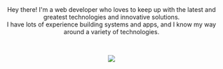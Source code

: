 ##
  
<!-- <img align="right" width="300" src="https://i2.wp.com/allhtaccess.info/wp-content/uploads/2018/03/programming.gif?fit=1281%2C716&ssl=1" /> -->

<p align="center"> 
  Hey there! I'm a web developer who loves to keep up with the latest and greatest technologies and innovative solutions. <br>
  I have lots of experience building systems and apps, and I know my way around a variety of technologies.
</p>
<br>

<p align="center">
  <a href="https://skillicons.dev">
    <img src="https://skillicons.dev/icons?i=js,ts,nodejs,express,py,java,css,styledcomponents,tailwind,figma,react,vuejs,nestjs,mysql,mongodb,redis,sqlite,linux,docker,nginx,cloudflare,gcp,bots&perline=12" />
  </a>
</p>

<!--
<h3>Open source projects</h3>

<table>
  <thead align="center">
    <tr border: none;>
      <td><b>🎁 Projects</b></td>
      <td><b>⭐ Stars</b></td>
      <td><b>📚 Forks</b></td>
      <td><b>🛎 Issues</b></td>
      <td><b>📬 Pull requests</b></td>
    </tr>
  </thead>
  <tbody>
    <tr>
      <td><a href="https://github.com/gsmatheus/whatsapp-bot-selenium"><b>WhatsApp Bot Selenium</b></a></td>
      <td><img alt="Stars" src="https://img.shields.io/github/stars/gsmatheus/whatsapp-bot-selenium?style=flat-square&labelColor=343b41"/></td>
      <td><img alt="Forks" src="https://img.shields.io/github/forks/gsmatheus/whatsapp-bot-selenium?style=flat-square&labelColor=343b41"/></td>
      <td><img alt="Issues" src="https://img.shields.io/github/issues/gsmatheus/whatsapp-bot-selenium?style=flat-square&labelColor=343b41"/></td>
      <td><img alt="Pull Requests" src="https://img.shields.io/github/issues-pr/gsmatheus/whatsapp-bot-selenium?style=flat-square&labelColor=343b41"/></td>
    </tr>
  </tbody>
</table>
-->
